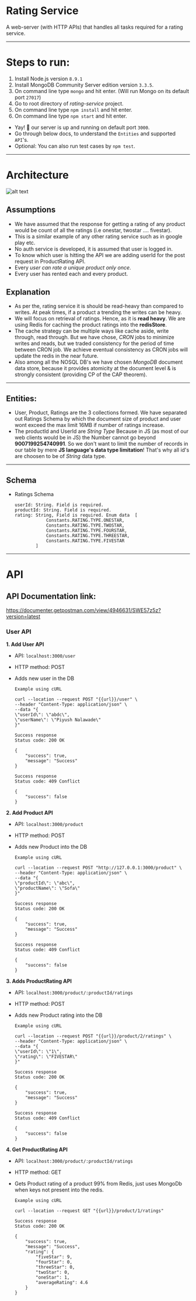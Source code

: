 # Rating Service
A web-server (with HTTP APIs) that handles all tasks required for a rating service.

-----
# Steps to run:
1. Install Node.js version ```8.9.1```
2. Install MongoDB Community Server edition version ```3.3.5```.
3. On command line type ```mongo``` and hit enter. (Will run Mongo on its default port ```27017```)
4. Go to root directory of *rating-service* project.
5. On command line type ```npm install``` and hit enter.
6. On command line type ```npm start``` and hit enter.
- Yay! 🎉 our server is up and running on default port ```3000```.
- Go through below docs, to understand the ```Entities``` and supported ```API```'s.
- Optional: You can also run test cases by ```npm test```.

-----

# Architecture 
![alt text](https://raw.githubusercontent.com/impiyush83/rating-service/master/architecture.png)


## Assumptions

- We have assumed that the response for getting a rating of any product would be count of all the ratings (i.e onestar, twostar .... fivestar).
- This is a similar example of any other rating service such as in  google play etc. 
- No auth service is developed, it is assumed that user is logged in. 
- To know which user is hitting the API we are adding userId for the post request in ProductRating API.
- Every *user can rate a unique product only once*. 
- Every user has rented each and every product.


## Explanation

- As per the, rating service it is should be  read-heavy than compared to writes. At peak times, if a  product a trending the writes can be heavy. 
-  We will focus on retrieval of ratings. Hence, as it is **read heavy**. We are using Redis for caching the product ratings into the **redisStore**.
- The cache strategy can be multiple ways like cache aside, write through, read through. But we have chose, *CRON* jobs to minimize writes and reads, but we traded consistency for the period of time between CRON job. We achieve eventual consistency as CRON jobs will update the redis in the near future. 
-  Also among all the NOSQL DB's we have chosen *MongoDB* document data store, because it provides atomicity at the document level & is strongly consistent (providing CP of the CAP theorem).

----

## Entities:

- User, Product, Ratings are the 3 collections formed. We have separated out Ratings Schema by which the document size of product and  user wont exceed the max limit 16MB if number of ratings increase. 
-  The  productId  and UserId are  *String Type* Because in JS (as most of our web clients would be in JS) the Number cannot go beyond **9007199254740991**. So we don't want to limit the number of records in our table by mere **JS language's data type limitation**! That's why all id's are choosen to be of *String* data type.

---

## Schema 

- Ratings Schema

    ```
    userId: String. Field is required.
    productId: String. Field is required.
    rating: String, Field is required. Enum data  [
                Constants.RATING.TYPE.ONESTAR,
                Constants.RATING.TYPE.TWOSTAR,
                Constants.RATING.TYPE.FOURSTAR,
                Constants.RATING.TYPE.THREESTAR,
                Constants.RATING.TYPE.FIVESTAR
            ]
    ```

---

# API

## API Documentation link: 
https://documenter.getpostman.com/view/4946631/SWE57z5z?version=latest

### User API 

**1.  Add User API**
    
- API: ```localhost:3000/user```
- HTTP method: POST
- Adds new user in the DB

    ```
    Example using cURL

    curl --location --request POST "{{url}}/user" \
    --header "Content-Type: application/json" \
    --data "{
	\"userId\": \"abdc\",
	\"userName\": \"Piyush Nalawade\"
    }"  

    ```
    ```
    Success response
    Status code: 200 OK
    
    {
        "success": true,
        "message": "Success"
    }   
    ```

    ```
    Success response
    Status code: 409 Conflict
    
    {
        "success": false
    }   
    ```

**2. Add Product API**
    
- API: ```localhost:3000/product```
- HTTP method: POST
- Adds new Product into the DB
    ```
    Example using cURL

    curl --location --request POST "http://127.0.0.1:3000/product" \
    --header "Content-Type: application/json" \
    --data "{
	\"productId\": \"abc\",
	\"productName\": \"Sofa\"
    }"

    ```
    ```
    Success response
    Status code: 200 OK
    
    {
        "success": true,
        "message": "Success"
    }   
    ```

    ```
    Success response
    Status code: 409 Conflict
    
    {
        "success": false
    }   
    ```
**3. Adds ProductRating API**
    
- API: ```localhost:3000/product/:productId/ratings```
- HTTP method: POST
- Adds new Product rating into the DB
    ```
    Example using cURL

   curl --location --request POST "{{url}}/product/2/ratings" \
    --header "Content-Type: application/json" \
    --data "{
	\"userId\": \"1\",
	\"rating\": \"FIVESTAR\"
    }"

    ```

    ```
    Success response
    Status code: 200 OK
    
    {
        "success": true,
        "message": "Success"
    }   
    ```
    ```
    Success response
    Status code: 409 Conflict
    
    {
        "success": false
    }   
    ```

**4. Get ProductRating API**
    
- API: ```localhost:3000/product/:productId/ratings```
- HTTP method: GET
- Gets Product rating of a product 99% from Redis, just uses MongoDb  when  keys not present into the redis.
    
    ```
    Example using cURL

    curl --location --request GET "{{url}}/product/1/ratings"

    ```

    ```
    Success response
    Status code: 200 OK
    
    {
        "success": true,
        "message": "Success",
        "rating": {
            "fiveStar": 9,
            "fourStar": 0,
            "threeStar": 0,
            "twoStar": 0,
            "oneStar": 1,
            "averageRating": 4.6
        }
    }
    ```

